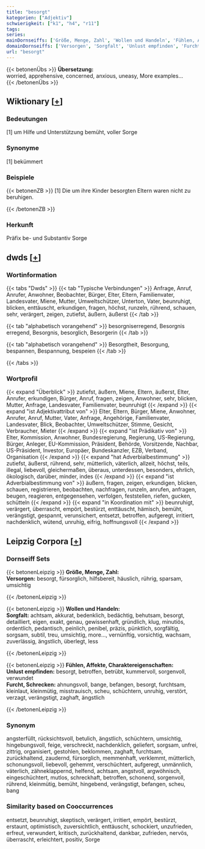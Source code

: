 ```yaml
---
title: "besorgt"
kategorien: ["Adjektiv"]
schwierigkeit: ["k1", "h4", "r11"]
tags:
series:
mainDornseiffs: ['Größe, Menge, Zahl', 'Wollen und Handeln', 'Fühlen, Affekte, Charaktereigenschaften']
domainDornseiffs: ['Versorgen', 'Sorgfalt', 'Unlust empfinden', 'Furcht, Schrecken']
url: "besorgt"
---
```


{{< betonenÜbs >}}
**Übersetzung:**  
worried, apprehensive, concerned, anxious, uneasy, More examples...  
{{< /betonenÜbs >}}

## Wiktionary [[+](https://de.wiktionary.org/wiki/besorgt)]

### Bedeutungen
[1] um Hilfe und Unterstützung bemüht, voller Sorge  

### Synonyme
[1] bekümmert  

### Beispiele
{{< betonenZB >}}
[1] Die um ihre Kinder besorgten Eltern waren nicht zu beruhigen.  

{{< /betonenZB >}}
### Herkunft
Präfix be- und Substantiv Sorge  



## dwds [[+](https://www.dwds.de/wb/besorgt)]

### Wortinformation
{{< tabs "Dwds" >}}
{{< tab "Typische Verbindungen" >}}
Anfrage, Anruf, Anrufer, Anwohner, Beobachter, Bürger, Elter, Eltern, Familienvater, Landesvater, Miene, Mutter, Umweltschützer, Unterton, Vater, beunruhigt, blicken, enttäuscht, erkundigen, fragen, höchst, runzeln, rührend, schauen, sehr, verärgert, zeigen, zutiefst, äußern, äußerst
{{< /tab >}}

{{< tab "alphabetisch vorangehend" >}}
besorgniserregend, Besorgnis erregend, Besorgnis, besorglich, Besorgerin
{{< /tab >}}

{{< tab "alphabetisch vorangehend" >}}
Besorgtheit, Besorgung, bespannen, Bespannung, bespeien
{{< /tab >}}

{{< /tabs >}}

### Wortprofil
{{< expand "Überblick" >}} zutiefst, äußern, Miene, Eltern, äußerst, Elter, Anrufer, erkundigen, Bürger, Anruf, fragen, zeigen, Anwohner, sehr, blicken, Mutter, Anfrage, Landesvater, Familienvater, beunruhigt {{< /expand >}}
{{< expand "ist Adjektivattribut von" >}} Elter, Eltern, Bürger, Miene, Anwohner, Anrufer, Anruf, Mutter, Vater, Anfrage, Angehörige, Familienvater, Landesvater, Blick, Beobachter, Umweltschützer, Stimme, Gesicht, Verbraucher, Mieter {{< /expand >}}
{{< expand "ist Prädikativ von" >}} Elter, Kommission, Anwohner, Bundesregierung, Regierung, US-Regierung, Bürger, Anleger, EU-Kommission, Präsident, Behörde, Vorsitzende, Nachbar, US-Präsident, Investor, Europäer, Bundeskanzler, EZB, Verband, Organisation {{< /expand >}}
{{< expand "hat Adverbialbestimmung" >}} zutiefst, äußerst, rührend, sehr, mütterlich, väterlich, allzeit, höchst, teils, illegal, liebevoll, gleichermaßen, überaus, unterdessen, besonders, ehrlich, ökologisch, darüber, minder, indes {{< /expand >}}
{{< expand "ist Adverbialbestimmung von" >}} äußern, fragen, zeigen, erkundigen, blicken, schauen, registrieren, beobachten, nachfragen, runzeln, anrufen, anfragen, beugen, reagieren, entgegensehen, verfolgen, feststellen, riefen, gucken, schütteln {{< /expand >}}
{{< expand "in Koordination mit" >}} beunruhigt, verärgert, überrascht, empört, bestürzt, enttäuscht, hämisch, bemüht, verängstigt, gespannt, verunsichert, entsetzt, betroffen, aufgeregt, irritiert, nachdenklich, wütend, unruhig, eifrig, hoffnungsvoll {{< /expand >}}

## Leipzig Corpora [[+](https://corpora.uni-leipzig.de/en/res?word=besorgt&corpusId=deu_newscrawl-public_2018)]

### Dornseiff Sets
{{< betonenLeipzig >}}
**Größe, Menge, Zahl:**  
**Versorgen:** besorgt, fürsorglich, hilfsbereit, häuslich, rührig, sparsam, umsichtig  

{{< /betonenLeipzig >}}


{{< betonenLeipzig >}}
**Wollen und Handeln:**  
**Sorgfalt:** achtsam, akkurat, bedenklich, bedächtig, behutsam, besorgt, detailliert, eigen, exakt, genau, gewissenhaft, gründlich, klug, minutiös, ordentlich, pedantisch, peinlich, penibel, präzis, pünktlich, sorgfältig, sorgsam, subtil, treu, umsichtig, more..., vernünftig, vorsichtig, wachsam, zuverlässig, ängstlich, überlegt, less  

{{< /betonenLeipzig >}}


{{< betonenLeipzig >}}
**Fühlen, Affekte, Charaktereigenschaften:**  
**Unlust empfinden:** besorgt, betroffen, betrübt, kummervoll, sorgenvoll, verwundet  
**Furcht, Schrecken:** ahnungsvoll, bange, befangen, besorgt, furchtsam, kleinlaut, kleinmütig, misstrauisch, scheu, schüchtern, unruhig, verstört, verzagt, verängstigt, zaghaft, ängstlich  

{{< /betonenLeipzig >}}

### Synonym
angsterfüllt, rücksichtsvoll, betulich, ängstlich, schüchtern, umsichtig, hingebungsvoll, feige, verschreckt, nachdenklich, geliefert, sorgsam, unfrei, zittrig, organisiert, gestohlen, beklommen, zaghaft, furchtsam, zurückhaltend, zaudernd, fürsorglich, memmenhaft, verklemmt, mütterlich, schonungsvoll, liebevoll, gehemmt, verschüchtert, aufgeregt, unmännlich, väterlich, zähneklappernd, helfend, achtsam, angstvoll, argwöhnisch, eingeschüchtert, mutlos, schreckhaft, betroffen, schonend, sorgenvoll, rührend, kleinmütig, bemüht, hingebend, verängstigt, befangen, scheu, bang


### Similarity based on Cooccurrences
entsetzt, beunruhigt, skeptisch, verärgert, irritiert, empört, bestürzt, erstaunt, optimistisch, zuversichtlich, enttäuscht, schockiert, unzufrieden, erfreut, verwundert, kritisch, zurückhaltend, dankbar, zufrieden, nervös, überrascht, erleichtert, positiv, Sorge

